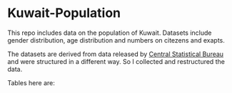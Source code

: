 # Kuwait-Population
This repo includes data on the population of Kuwait. Datasets include gender distribution, age distribution and numbers on citezens and exapts.

The datasets are derived from data released by [Central Statistical Bureau](https://csb.gov.kw/) and were structured in a different way. So I collected and restructured the data. 

Tables here are: 
